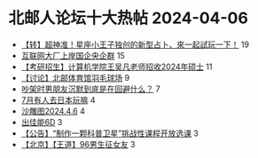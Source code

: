 # 北邮人论坛十大热帖 2024-04-06

- [【转】超神准！星座小王子独创的新型占卜、來一起試玩一下！](https://bbs.byr.cn/article/Constellations/326533) 19
- [互联网大厂上岸国企央企群](https://bbs.byr.cn/article/WorkLife/1212494) 15
- [【考研招生】计算机学院王吴凡老师招收2024年硕士](https://bbs.byr.cn/article/AimGraduate/1229225) 11
- [【讨论】北邮体育馆羽毛球场](https://bbs.byr.cn/article/Talking/6413943) 9
- [吵架时男朋友沉默到底是在回避什么？](https://bbs.byr.cn/article/Feeling/3206437) 7
- [7月有人去日本玩嘛](https://bbs.byr.cn/article/Travel/146797) 4
- [沙雕图2024.4.6](https://bbs.byr.cn/article/Picture/3360103) 4
- [出佳能6D](https://bbs.byr.cn/article/Photo/277559) 3
- [【公告】“制作一颗科普卫星”挑战性课程开放选课](https://bbs.byr.cn/article/StudyShare/207349) 3
- [【北京】【王道】96男生征女友](https://bbs.byr.cn/article/Friends/2051988) 3


